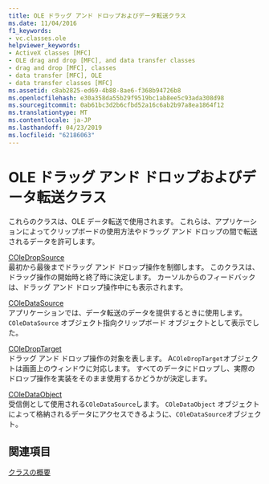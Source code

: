 ```yaml
---
title: OLE ドラッグ アンド ドロップおよびデータ転送クラス
ms.date: 11/04/2016
f1_keywords:
- vc.classes.ole
helpviewer_keywords:
- ActiveX classes [MFC]
- OLE drag and drop [MFC], and data transfer classes
- drag and drop [MFC], classes
- data transfer [MFC], OLE
- data transfer classes [MFC]
ms.assetid: c8ab2825-ed69-4b88-8ae6-f368b94726b8
ms.openlocfilehash: e30a358da55b29f9519bc1ab8ee5c93ada308d98
ms.sourcegitcommit: 0ab61bc3d2b6cfbd52a16c6ab2b97a8ea1864f12
ms.translationtype: MT
ms.contentlocale: ja-JP
ms.lasthandoff: 04/23/2019
ms.locfileid: "62186063"
---
```

# <a name="ole-drag-and-drop-and-data-transfer-classes"></a>OLE ドラッグ アンド ドロップおよびデータ転送クラス

これらのクラスは、OLE データ転送で使用されます。 これらは、アプリケーションによってクリップボードの使用方法やドラッグ アンド ドロップの間で転送されるデータを許可します。

[COleDropSource](../mfc/reference/coledropsource-class.md)<br/>
最初から最後までドラッグ アンド ドロップ操作を制御します。 このクラスは、ドラッグ操作の開始時と終了時に決定します。 カーソルからのフィードバックは、ドラッグ アンド ドロップ操作中にも表示されます。

[COleDataSource](../mfc/reference/coledatasource-class.md)<br/>
アプリケーションでは、データ転送のデータを提供するときに使用します。 `COleDataSource` オブジェクト指向クリップボード オブジェクトとして表示でした。

[COleDropTarget](../mfc/reference/coledroptarget-class.md)<br/>
ドラッグ アンド ドロップ操作の対象を表します。 A`COleDropTarget`オブジェクトは画面上のウィンドウに対応します。 すべてのデータにドロップし、実際のドロップ操作を実装をそのまま使用するかどうかが決定します。

[COleDataObject](../mfc/reference/coledataobject-class.md)<br/>
受信側として使用される`COleDataSource`します。 `COleDataObject` オブジェクトによって格納されるデータにアクセスできるように、`COleDataSource`オブジェクト。

## <a name="see-also"></a>関連項目

[クラスの概要](../mfc/class-library-overview.md)
